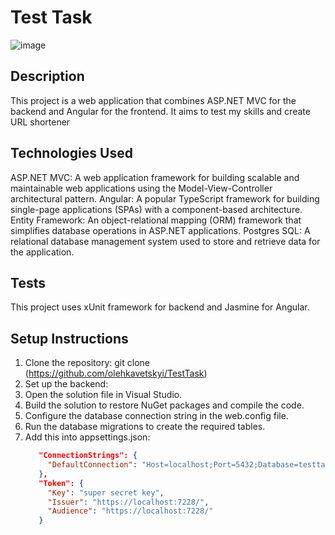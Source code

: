 # Test Task
![image](https://github.com/olehkavetskyi/cool-kitties/assets/110283090/e224d3d5-3aa7-4785-8aaf-97a460125e2e)

## Description

This project is a web application that combines ASP.NET MVC for the backend and Angular for the frontend. It aims to test my skills and create URL shortener

## Technologies Used

ASP.NET MVC: A web application framework for building scalable and maintainable web applications using the Model-View-Controller architectural pattern.
Angular: A popular TypeScript framework for building single-page applications (SPAs) with a component-based architecture.
Entity Framework: An object-relational mapping (ORM) framework that simplifies database operations in ASP.NET applications.
Postgres SQL: A relational database management system used to store and retrieve data for the application.

## Tests
This project uses xUnit framework for backend and Jasmine for Angular.

## Setup Instructions
1. Clone the repository: git clone (https://github.com/olehkavetskyi/TestTask)
2. Set up the backend:
3. Open the solution file in Visual Studio.
4. Build the solution to restore NuGet packages and compile the code.
5. Configure the database connection string in the web.config file.
6. Run the database migrations to create the required tables.
7. Add this into appsettings.json:
   ```json
      "ConnectionStrings": {
        "DefaultConnection": "Host=localhost;Port=5432;Database=testtaskdb;User Id=postgres;Password=12#ubtr;"
      },
      "Token": {
        "Key": "super secret key",
        "Issuer": "https://localhost:7228/",
        "Audience": "https://localhost:7228/"
      }
```
